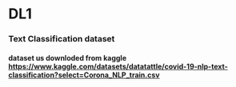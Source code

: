 # DL1

### Text Classification dataset
#### dataset us downloded from kaggle https://www.kaggle.com/datasets/datatattle/covid-19-nlp-text-classification?select=Corona_NLP_train.csv
